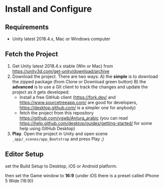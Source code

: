 # Install and Configure

## Requirements

- Unity latest 2018.4.x, Mac or Windows computer

## Fetch the Project

1. Get Unity latest 2018.4.x stable (Win or Mac) from <https://unity3d.com/get-unity/download/archive>
2. Download the project. There are two ways:
    A) the **simple** is to download the zipped package (from Clone or Download green button)
    B) the **advanced** is to use a Git client to track the changes and update the project as it gets developed:
    - Install a free GitHub client (<https://fork.dev/> and <https://www.sourcetreeapp.com/> are good for developers, <https://desktop.github.com/> is a simpler one for anybody)
    - fetch the project from this repository <https://github.com/vgwb/Antura_arabic> (you can read <https://help.github.com/desktop/guides/getting-started/> for some help using GitHub Desktop)
3. **Play**. Open the project in Unity and open scene `_app/_scenes/app_Bootstrap` and press Play ;)

## Editor Setup

set the Build Setup to Desktop, iOS or Android platform.

then set the Game window to **16:9** (under iOS there is a preset called iPhone 5 Wide (16:9))

